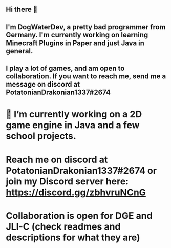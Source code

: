 ## Hi there 👋

## I'm DogWaterDev, a pretty bad programmer from Germany. I'm currently working on learning Minecraft Plugins in Paper and just Java in general.
## I play a lot of games, and am open to collaboration. If you want to reach me, send me a message on discord at PotatonianDrakonian1337#2674
# 🔭 I’m currently working on a 2D game engine in Java and a few school projects.
# Reach me on discord at PotatonianDrakonian1337#2674 or join my Discord server here: https://discord.gg/zbhvruNCnG
# Collaboration is open for DGE and JLI-C (check readmes and descriptions for what they are)

<!--
**DogWaterDev/DogWaterDev** is a ✨ _special_ ✨ repository because its `README.md` (this file) appears on your GitHub profile.

Here are some ideas to get you started:

- 🔭 I’m currently working on ...
- 🌱 I’m currently learning ...
- 👯 I’m looking to collaborate on ...
- 🤔 I’m looking for help with ...
- 💬 Ask me about ...
- 📫 How to reach me: ...
- 😄 Pronouns: ...
- ⚡ Fun fact: ...
-->
